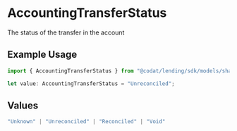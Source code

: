 # AccountingTransferStatus

The status of the transfer in the account

## Example Usage

```typescript
import { AccountingTransferStatus } from "@codat/lending/sdk/models/shared";

let value: AccountingTransferStatus = "Unreconciled";
```

## Values

```typescript
"Unknown" | "Unreconciled" | "Reconciled" | "Void"
```
